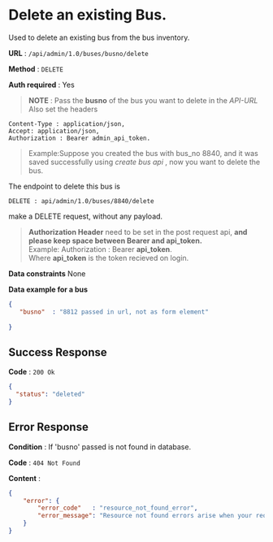 
# Delete an existing Bus.  
  
Used to delete an existing bus from the bus inventory.  
  
**URL** : `/api/admin/1.0/buses/busno/delete`  
  
**Method** : `DELETE`  
  
**Auth required** : Yes  
>**NOTE** : Pass the **busno** of the bus you want to delete in the *API-URL*  
>Also set the headers 
```  
Content-Type : application/json,  
Accept: application/json,  
Authorization : Bearer admin_api_token.  
```  
>Example:Suppose you created the bus with bus_no 8840, and it was saved successfully using _create bus api_ , now you want to delete the bus.  
>
The endpoint to delete this bus is  
 ```  
 DELETE : api/admin/1.0/buses/8840/delete  
 ```   
 make a DELETE request, without any payload.
  
>**Authorization Header** need to be set in the post request api, **and please keep space between Bearer and api_token.**  
>Example:  Authorization : Bearer **api_token**.  
>Where **api_token** is the token recieved on login.  
  
  
**Data constraints**   None  
  
**Data example for a bus**  
  
```json  
{  
   "busno"  : "8812 passed in url, not as form element"  
    
}  
```  
  
## Success Response  
  
**Code** : `200 Ok`  
```json  
{  
  "status": "deleted"  
}  
```  
## Error Response

**Condition** : If 'busno'  passed is not found in database.  
  
**Code** : `404 Not Found`  
  
**Content** :  
  
```json  
{  
    "error": {  
        "error_code"   : "resource_not_found_error",  
        "error_message": "Resource not found errors arise when your request is trying to access the resources not found in datbase."  
    }  
}  
```